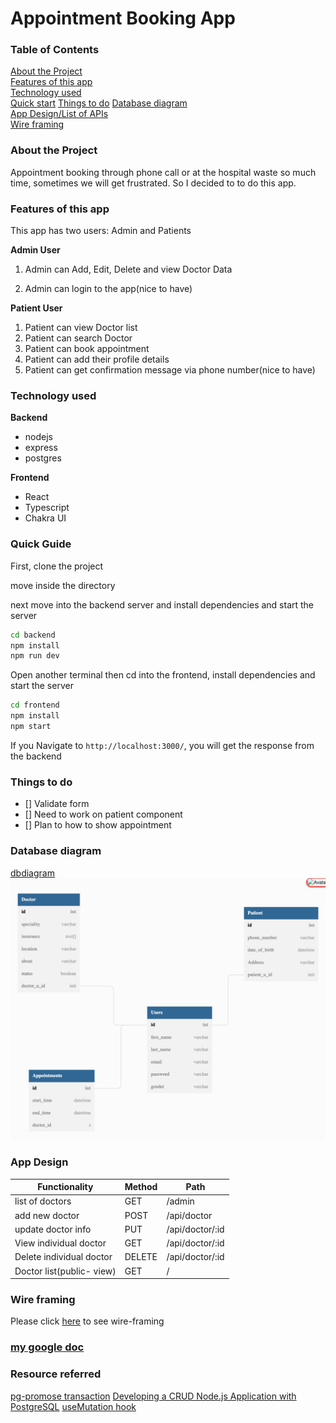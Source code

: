 # Appointment Booking App

### Table of Contents

[About the Project](#about-the-project)  
[Features of this app](#features-of-this-app)  
[Technology used](#technology-used-1)  
[Quick start](#quick-guide)
[Things to do](#things-to-do)
[Database diagram](#database-diagram)  
[App Design/List of APIs](#app-design)  
[Wire framing](#wire-framing)

### About the Project

Appointment booking through phone call or at the hospital waste so much time, sometimes we will get frustrated. So I decided to to do this app.

### Features of this app

This app has two users: Admin and Patients

**Admin User**

1. Admin can Add, Edit, Delete and view Doctor Data

2. Admin can login to the app(nice to have)

**Patient User**

1. Patient can view Doctor list
2. Patient can search Doctor
3. Patient can book appointment
4. Patient can add their profile details
5. Patient can get confirmation message via phone number(nice to have)

### Technology used

**Backend**

- nodejs
- express
- postgres

**Frontend**

- React
- Typescript
- Chakra UI

### Quick Guide

First, clone the project

move inside the directory

next move into the backend server and install dependencies and start the server

```bash
cd backend
npm install
npm run dev
```

Open another terminal then cd into the frontend, install dependencies and start the server

```bash
cd frontend
npm install
npm start
```

If you Navigate to `http://localhost:3000/`, you will get the response from the backend

### Things to do

- [] Validate form
- [] Need to work on patient component
- [] Plan to how to show appointment

### Database diagram

[dbdiagram](https://dbdiagram.io/d/62e41aeaf31da965e841437b)
![dbdiagram](./screenshots/dbdiagram.png)

### App Design

| Functionality             | Method | Path            |
| ------------------------- | ------ | --------------- |
| list of doctors           | GET    | /admin          |
| add new doctor            | POST   | /api/doctor     |
| update doctor info        | PUT    | /api/doctor/:id |
| View individual doctor    | GET    | /api/doctor/:id |
| Delete individual doctor  | DELETE | /api/doctor/:id |
| Doctor list(public- view) | GET    | /               |

### Wire framing

Please click [here](https://app.diagrams.net/#G1QRSWzpZixVfFF8Xm8DQCiyJ28nhHi1j6) to see wire-framing

### [my google doc](https://docs.google.com/document/d/1AbQ4yE9bygevjJtFQdZpsDyibujahyjKTDW9of3JY8g/edit)

### Resource referred

[pg-promose transaction](https://github.com/vitaly-t/pg-promise/wiki/Learn-by-Example#transactions)
[Developing a CRUD Node.js Application with PostgreSQL](https://glaucia86.medium.com/developing-a-crud-node-js-application-with-postgresql-d25febb1cc4)
[useMutation hook](https://www.carlrippon.com/update-requests-with-react-query/)
